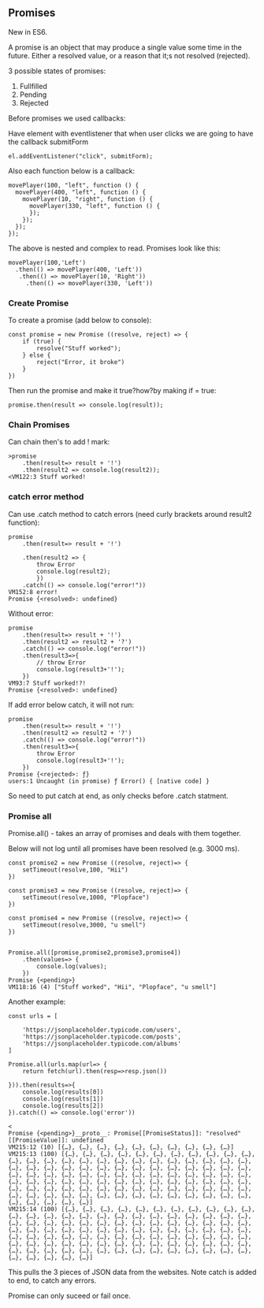 ## Promises ##

New in ES6. 

A promise is an object that may produce a single value some time in the future. 
Either a resolved value, or a reason that it;s not resolved (rejected). 

3 possible states of promises: 

1. Fullfilled
2. Pending
3. Rejected

Before promises we used callbacks: 

Have element with eventlistener that when user clicks we are going to have the callback submitForm
```
el.addEventListener("click", submitForm);
```
Also each function below is a callback: 
```
movePlayer(100, "left", function () {
  movePlayer(400, "left", function () {
    movePlayer(10, "right", function () {
      movePlayer(330, "left", function () {
      });
    });
  });
});

```
The above is nested and complex to read. Promises look like this:

```
movePlayer(100,'Left')
  .then(() => movePlayer(400, 'Left'))
   .then(() => movePlayer(10, 'Right'))
     .then(() => movePlayer(330, 'Left'))
```
### Create Promise ###
To create a promise (add below to console): 
```
const promise = new Promise ((resolve, reject) => {
	if (true) {
		resolve("Stuff worked");
	} else {
		reject("Error, it broke")
	}
})
```
Then run the promise and make it true?how?by making if = true:

```
promise.then(result => console.log(result));
```
### Chain Promises ###
Can chain then's to add ! mark: 

```
>promise
	.then(result=> result + '!')
	.then(result2 => console.log(result2));
<VM122:3 Stuff worked!
```

### catch error method ###
Can use .catch method to catch errors (need curly brackets around result2 function): 
```
promise
	.then(result=> result + '!')

	.then(result2 => {
		throw Error
		console.log(result2);
		})
	.catch(() => console.log("error!"))
VM152:8 error!
Promise {<resolved>: undefined}
```

Without error: 

```
promise
	.then(result=> result + '!')
	.then(result2 => result2 + '?')
	.catch(() => console.log("error!"))
	.then(result3=>{
		// throw Error
		console.log(result3+'!');
	})
VM93:7 Stuff worked!?!
Promise {<resolved>: undefined}
```
If add error below catch, it will not run: 

```
promise
	.then(result=> result + '!')
	.then(result2 => result2 + '?')
	.catch(() => console.log("error!"))
	.then(result3=>{
		throw Error
		console.log(result3+'!');
	})
Promise {<rejected>: ƒ}
users:1 Uncaught (in promise) ƒ Error() { [native code] }
```

So need to put catch at end, as only checks before .catch statment. 

### Promise all ###
Promise.all() - takes an array of promises and deals with them together. 

Below will not log until all promises have been resolved (e.g. 3000 ms).

```
const promise2 = new Promise ((resolve, reject)=> {
	setTimeout(resolve,100, "Hii")
})

const promise3 = new Promise ((resolve, reject)=> {
	setTimeout(resolve,1000, "Plopface")
})

const promise4 = new Promise ((resolve, reject)=> {
	setTimeout(resolve,3000, "u smell")
})


Promise.all([promise,promise2,promise3,promise4])
	.then(values=> {
		console.log(values);
	})
Promise {<pending>}
VM118:16 (4) ["Stuff worked", "Hii", "Plopface", "u smell"]

```

Another example: 

```
const urls = [

	'https://jsonplaceholder.typicode.com/users',
	'https://jsonplaceholder.typicode.com/posts',
	'https://jsonplaceholder.typicode.com/albums'
]

Promise.all(urls.map(url=> {
	return fetch(url).then(resp=>resp.json())

})).then(results=>{
	console.log(results[0])
	console.log(results[1])
	console.log(results[2])
}).catch(() => console.log('error'))

<
Promise {<pending>}__proto__: Promise[[PromiseStatus]]: "resolved"[[PromiseValue]]: undefined
VM215:12 (10) [{…}, {…}, {…}, {…}, {…}, {…}, {…}, {…}, {…}, {…}]
VM215:13 (100) [{…}, {…}, {…}, {…}, {…}, {…}, {…}, {…}, {…}, {…}, {…}, {…}, {…}, {…}, {…}, {…}, {…}, {…}, {…}, {…}, {…}, {…}, {…}, {…}, {…}, {…}, {…}, {…}, {…}, {…}, {…}, {…}, {…}, {…}, {…}, {…}, {…}, {…}, {…}, {…}, {…}, {…}, {…}, {…}, {…}, {…}, {…}, {…}, {…}, {…}, {…}, {…}, {…}, {…}, {…}, {…}, {…}, {…}, {…}, {…}, {…}, {…}, {…}, {…}, {…}, {…}, {…}, {…}, {…}, {…}, {…}, {…}, {…}, {…}, {…}, {…}, {…}, {…}, {…}, {…}, {…}, {…}, {…}, {…}, {…}, {…}, {…}, {…}, {…}, {…}, {…}, {…}, {…}, {…}, {…}, {…}, {…}, {…}, {…}, {…}]
VM215:14 (100) [{…}, {…}, {…}, {…}, {…}, {…}, {…}, {…}, {…}, {…}, {…}, {…}, {…}, {…}, {…}, {…}, {…}, {…}, {…}, {…}, {…}, {…}, {…}, {…}, {…}, {…}, {…}, {…}, {…}, {…}, {…}, {…}, {…}, {…}, {…}, {…}, {…}, {…}, {…}, {…}, {…}, {…}, {…}, {…}, {…}, {…}, {…}, {…}, {…}, {…}, {…}, {…}, {…}, {…}, {…}, {…}, {…}, {…}, {…}, {…}, {…}, {…}, {…}, {…}, {…}, {…}, {…}, {…}, {…}, {…}, {…}, {…}, {…}, {…}, {…}, {…}, {…}, {…}, {…}, {…}, {…}, {…}, {…}, {…}, {…}, {…}, {…}, {…}, {…}, {…}, {…}, {…}, {…}, {…}, {…}, {…}, {…}, {…}, {…}, {…}]

```
This pulls the 3 pieces of JSON data from the websites. Note catch is added to end, to catch any errors.

Promise can only suceed or fail once. 

